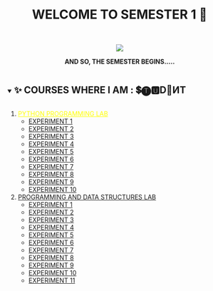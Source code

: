 <h1 align="center">WELCOME TO SEMESTER 1 👋</h1>
<!-- PROJECT LOGO -->
<br />
<p align="center">
  <a href="https://github.com/DHANOLA/CLASS-NOTIX/tree/root/SEMESTER%201">
    <img src="https://media.giphy.com/media/ZnZrgIwPaDcnS/giphy.gif" >
  </a>

  

  <p align="center">
  <b>AND SO, THE SEMESTER BEGINS.....</b>
    <br />
   
  </p>
</p>


<!-- TABLE OF CONTENTS -->
<details open="open">
  <summary><h2 style="display: inline-block">✨ COURSES WHERE I AM : 💲🅣🆄D📧ИT</h2></summary>
  <ol>
    <li>
      <a href="https://github.com/DHANOLA/CLASS-NOTIX/tree/root/SEMESTER%201/PYTHON%20PROGRAMMING%20LAB" style="color:yellow">PYTHON PROGRAMMING LAB</a>
            <ul>
        <li><a href="https://github.com/DHANOLA/CLASS-NOTIX/tree/root/SEMESTER%201/PYTHON%20PROGRAMMING%20LAB/EXPERIMENT%201" style="color: ">EXPERIMENT 1</a></li>
      </ul>  <ul>
        <li><a href="https://github.com/DHANOLA/CLASS-NOTIX/tree/root/SEMESTER%201/PYTHON%20PROGRAMMING%20LAB/EXPERIMENT%202" style="color: ">EXPERIMENT 2</a></li>
      </ul>  <ul>
        <li><a href="https://github.com/DHANOLA/CLASS-NOTIX/tree/root/SEMESTER%201/PYTHON%20PROGRAMMING%20LAB/EXPERIMENT%203" style="color: ">EXPERIMENT 3</a></li>
      </ul>  <ul>
        <li><a href="https://github.com/DHANOLA/CLASS-NOTIX/tree/root/SEMESTER%201/PYTHON%20PROGRAMMING%20LAB/EXPERIMENT%204" style="color: ">EXPERIMENT 4</a></li>
      </ul>  <ul>
        <li><a href="https://github.com/DHANOLA/CLASS-NOTIX/tree/root/SEMESTER%201/PYTHON%20PROGRAMMING%20LAB/EXPERIMENT%205" style="color: ">EXPERIMENT 5</a></li>
      </ul>  <ul>
        <li><a href="https://github.com/DHANOLA/CLASS-NOTIX/tree/root/SEMESTER%201/PYTHON%20PROGRAMMING%20LAB/EXPERIMENT%206" style="color: ">EXPERIMENT 6</a></li>
      </ul>  <ul>
        <li><a href="https://github.com/DHANOLA/CLASS-NOTIX/tree/root/SEMESTER%201/PYTHON%20PROGRAMMING%20LAB/EXPERIMENT%207" style="color: ">EXPERIMENT 7</a></li>
      </ul>  <ul>
        <li><a href="https://github.com/DHANOLA/CLASS-NOTIX/tree/root/SEMESTER%201/PYTHON%20PROGRAMMING%20LAB/EXPERIMENT%208" style="color: ">EXPERIMENT 8</a></li>
      </ul>  <ul>
        <li><a href="https://github.com/DHANOLA/CLASS-NOTIX/tree/root/SEMESTER%201/PYTHON%20PROGRAMMING%20LAB/EXPERIMENT%209" style="color: ">EXPERIMENT 9</a></li>
      </ul>  <ul>
        <li><a href="https://github.com/DHANOLA/CLASS-NOTIX/tree/root/SEMESTER%201/PYTHON%20PROGRAMMING%20LAB/EXPERIMENT%2010" style="color: ">EXPERIMENT 10</a></li>
      </ul>
               </li>
    <li>
      <a href="https://github.com/DHANOLA/CLASS-NOTIX/tree/root/SEMESTER%201/PROGRAMMING%20AND%20DATA%20STRUCTURES%20LAB" style="color: ">PROGRAMMING AND DATA STRUCTURES LAB</a>
       <ul>
        <li><a href="https://github.com/DHANOLA/CLASS-NOTIX/tree/root/SEMESTER%201/PROGRAMMING%20AND%20DATA%20STRUCTURES%20LAB/EXPERIMENT%201" style="color: ">EXPERIMENT 1</a></li>
      </ul>  <ul>
        <li><a href="https://github.com/DHANOLA/CLASS-NOTIX/tree/root/SEMESTER%201/PROGRAMMING%20AND%20DATA%20STRUCTURES%20LAB/EXPERIMENT%202" style="color: ">EXPERIMENT 2</a></li>
      </ul>  <ul>
        <li><a href="https://github.com/DHANOLA/CLASS-NOTIX/tree/root/SEMESTER%201/PROGRAMMING%20AND%20DATA%20STRUCTURES%20LAB/EXPERIMENT%203" style="color: ">EXPERIMENT 3</a></li>
      </ul>  <ul>
        <li><a href="https://github.com/DHANOLA/CLASS-NOTIX/tree/root/SEMESTER%201/PROGRAMMING%20AND%20DATA%20STRUCTURES%20LAB/EXPERIMENT%204" style="color: ">EXPERIMENT 4</a></li>
      </ul>  <ul>
        <li><a href="https://github.com/DHANOLA/CLASS-NOTIX/tree/root/SEMESTER%201/PROGRAMMING%20AND%20DATA%20STRUCTURES%20LAB/EXPERIMENT%205" style="color: ">EXPERIMENT 5</a></li>
      </ul>  <ul>
        <li><a href="https://github.com/DHANOLA/CLASS-NOTIX/tree/root/SEMESTER%201/PROGRAMMING%20AND%20DATA%20STRUCTURES%20LAB/EXPERIMENT%206" style="color: ">EXPERIMENT 6</a></li>
      </ul>  <ul>
        <li><a href="https://github.com/DHANOLA/CLASS-NOTIX/tree/root/SEMESTER%201/PROGRAMMING%20AND%20DATA%20STRUCTURES%20LAB/EXPERIMENT%207" style="color: ">EXPERIMENT 7</a></li>
      </ul>  <ul>
        <li><a href="https://github.com/DHANOLA/CLASS-NOTIX/tree/root/SEMESTER%201/PROGRAMMING%20AND%20DATA%20STRUCTURES%20LAB/EXPERIMENT%208" style="color: ">EXPERIMENT 8</a></li>
      </ul>  <ul>
        <li><a href="https://github.com/DHANOLA/CLASS-NOTIX/tree/root/SEMESTER%201/PROGRAMMING%20AND%20DATA%20STRUCTURES%20LAB/EXPERIMENT%209" style="color: ">EXPERIMENT 9</a></li>
      </ul>  <ul>
        <li><a href="https://github.com/DHANOLA/CLASS-NOTIX/tree/root/SEMESTER%201/PROGRAMMING%20AND%20DATA%20STRUCTURES%20LAB/EXPERIMENT%2010" style="color: ">EXPERIMENT 10</a></li>
      </ul><ul>
        <li><a href="https://github.com/DHANOLA/CLASS-NOTIX/tree/root/SEMESTER%201/PROGRAMMING%20AND%20DATA%20STRUCTURES%20LAB/EXPERIMENT%2011" style="color: ">EXPERIMENT 11</a></li>
      </ul>
    </li>
    
    
    
  </ol>
</details>





